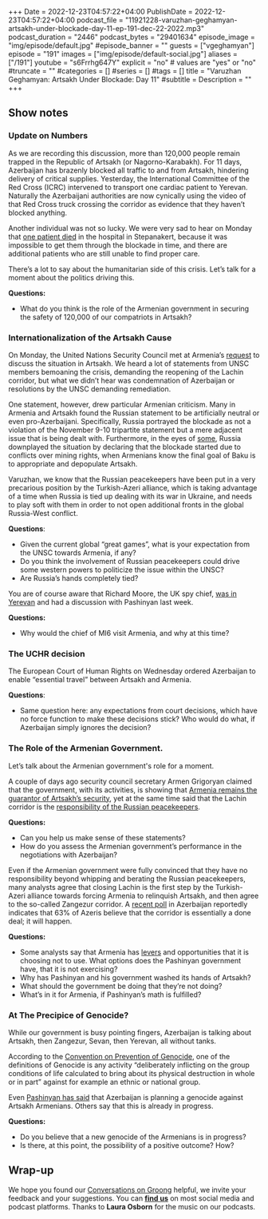 +++
Date = 2022-12-23T04:57:22+04:00
PublishDate = 2022-12-23T04:57:22+04:00
podcast_file = "11921228-varuzhan-geghamyan-artsakh-under-blockade-day-11-ep-191-dec-22-2022.mp3" 
podcast_duration = "2446"
podcast_bytes = "29401634"
episode_image = "img/episode/default.jpg"
#episode_banner = ""
guests = ["vgeghamyan"] 
episode = "191"
images = ["img/episode/default-social.jpg"]
aliases = ["/191"]
youtube = "s6Frrhg647Y"
explicit = "no" # values are "yes" or "no"
#truncate = ""
#categories = []
#series = []
#tags = []
title = "Varuzhan Geghamyan: Artsakh Under Blockade: Day 11"
#subtitle = 
Description = ""
+++

## Show notes

### Update on Numbers

As we are recording this discussion, more than 120,000 people remain trapped in the Republic of Artsakh (or Nagorno-Karabakh). For 11 days, Azerbaijan has brazenly blocked all traffic to and from Artsakh, hindering delivery of critical supplies. Yesterday, the International Committee of the Red Cross (ICRC) intervened to transport one cardiac patient to Yerevan. Naturally the Azerbaijani authorities are now cynically using the video of that Red Cross truck crossing the corridor as evidence that they haven’t blocked anything.

Another individual was not so lucky. We were very sad to hear on Monday that [one patient died](https://armenpress.am/eng/news/1100035.html) in the hospital in Stepanakert, because it was impossible to get them through the blockade in time, and there are additional patients who are still unable to find proper care.

There’s a lot to say about the humanitarian side of this crisis. Let’s talk for a moment about the politics driving this.

**Questions:**
* What do you think is the role of the Armenian government in securing the safety of 120,000 of our compatriots in Artsakh?


### Internationalization of the Artsakh Cause

On Monday, the United Nations Security Council met at Armenia’s [request](https://documents-dds-ny.un.org/doc/UNDOC/GEN/N22/589/61/PDF/N2258961.pdf?OpenElement) to discuss the situation in Artsakh. We heard a lot of statements from UNSC members bemoaning the crisis, demanding the reopening of the Lachin corridor, but what we didn’t hear was condemnation of Azerbaijan or resolutions by the UNSC demanding remediation.

One statement, however, drew particular Armenian criticism. Many in Armenia and Artsakh found the Russian statement to be artificially neutral or even pro-Azerbaijani. Specifically, Russia portrayed the blockade as not a violation of the November 9-10 tripartite statement but a mere adjacent issue that is being dealt with. Furthermore, in the eyes of [some](https://www.panorama.am/en/news/2022/12/21/Armenian-speaker-Russia/2772556), Russia downplayed the situation by declaring that the blockade started due to conflicts over mining rights, when Armenians know the final goal of Baku is to appropriate and depopulate Artsakh.

Varuzhan, we know that the Russian peacekeepers have been put in a very precarious position by the Turkish-Azeri alliance, which is taking advantage of a time when Russia is tied up dealing with its war in Ukraine, and needs to play soft with them in order to not open additional fronts in the global Russia-West conflict.

**Questions**:
* Given the current global “great games”, what is your expectation from the UNSC towards Armenia, if any?
* Do you think the involvement of Russian peacekeepers could drive some western powers to politicize the issue within the UNSC?
* Are Russia’s hands completely tied?

You are of course aware that Richard Moore, the UK spy chief, [was in Yerevan](https://caliber.az/en/post/131394/) and had a discussion with Pashinyan last week.

**Questions:**
* Why would the chief of MI6 visit Armenia, and why at this time?


### The UCHR decision

The European Court of Human Rights on Wednesday ordered Azerbaijan to enable “essential travel” between Artsakh and Armenia.

**Questions**:
* Same question here: any expectations from court decisions, which have no force function to make these decisions stick? Who would do what, if Azerbaijan simply ignores the decision?


### The Role of the Armenian Government.

Let’s talk about the Armenian government's role for a moment.

A couple of days ago security council secretary Armen Grigoryan claimed that the government, with its activities, is showing that [Armenia remains the guarantor of Artsakh’s security](https://armenpress.am/eng/news/1100088.html), yet at the same time said that the Lachin corridor is the [responsibility of the Russian peacekeepers](https://armenpress.am/eng/news/1100077.html).

**Questions:**
* Can you help us make sense of these statements?
* How do you assess the Armenian government’s performance in the negotiations with Azerbaijan?

Even if the Armenian government were fully convinced that they have no responsibility beyond whipping and berating the Russian peacekeepers, many analysts agree that closing Lachin is the first step by the Turkish-Azeri alliance towards forcing Armenia to relinquish Artsakh, and then agree to the so-called Zangezur corridor. A [recent poll](https://azertag.az/xeber/Azerbaycan_ehalisi_Zengezur_dehlizinin_yaxin_zamanda_achilacagina_inanir___Sorgu-2412164) in Azerbaijan reportedly indicates that 63% of Azeris believe that the corridor is essentially a done deal; it will happen.

**Questions:**
* Some analysts say that Armenia has [levers](https://168.am/2022/12/20/1812854.html) and opportunities that it is choosing not to use. What options does the Pashinyan government have, that it is not exercising?
* Why has Pashinyan and his government washed its hands of Artsakh?
* What should the government be doing that they’re not doing?
* What’s in it for Armenia, if Pashinyan’s math is fulfilled?


### At The Precipice of Genocide?

While our government is busy pointing fingers, Azerbaijan is talking about Artsakh, then Zangezur, Sevan, then Yerevan, all without tanks.

According to the [Convention on Prevention of Genocide](https://www.un.org/en/genocideprevention/documents/atrocity-crimes/Doc.1_Convention%20on%20the%20Prevention%20and%20Punishment%20of%20the%20Crime%20of%20Genocide.pdf), one of the definitions of Genocide is any activity “deliberately inflicting on the group conditions of life calculated to bring about its physical destruction in whole or in part” against for example an ethnic or national group.

Even [Pashinyan has said](https://armenpress.am/eng/news/1099713.html) that Azerbaijan is planning a genocide against Artsakh Armenians. Others say that this is already in progress.

**Questions:**
* Do you believe that a new genocide of the Armenians is in progress?
* Is there, at this point, the possibility of a positive outcome? How?


## Wrap-up

We hope you found our [Conversations on Groong](/series/cog/) helpful, we invite your feedback and your suggestions. You can [**find us**](https://linktr.ee/groong) on most social media and podcast platforms. Thanks to **Laura Osborn** for the music on our podcasts.
